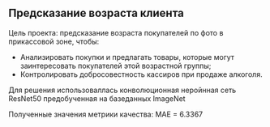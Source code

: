 ## Предсказание возраста клиента

Цель проекта: предсказание возраста покупателей  по фото в прикассовой зоне, чтобы:
* Анализировать покупки и предлагать товары, которые могут заинтересовать покупателей этой возрастной группы;
* Контролировать добросовестность кассиров при продаже алкоголя.

Для решения использоваллась конволюционная неройнная сеть ResNet50 предобученная на базеданных ImageNet

Полученные значения метрики качества:
MAE = 6.3367
